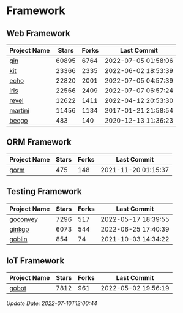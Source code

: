 # Framework

## Web Framework
| Project Name | Stars | Forks | Last Commit |
| ------------ | ----- | ----- | ----------- |
| [gin](https://github.com/gin-gonic/gin) | 60895 | 6764 | 2022-07-05 01:58:06 |
| [kit](https://github.com/go-kit/kit) | 23366 | 2335 | 2022-06-02 18:53:39 |
| [echo](https://github.com/labstack/echo) | 22820 | 2001 | 2022-07-05 04:57:39 |
| [iris](https://github.com/kataras/iris) | 22566 | 2409 | 2022-07-07 06:57:24 |
| [revel](https://github.com/revel/revel) | 12622 | 1411 | 2022-04-12 20:53:30 |
| [martini](https://github.com/go-martini/martini) | 11456 | 1134 | 2017-01-21 21:58:54 |
| [beego](https://github.com/astaxie/beego) | 483 | 140 | 2020-12-13 11:36:23 |

## ORM Framework
| Project Name | Stars | Forks | Last Commit |
| ------------ | ----- | ----- | ----------- |
| [gorm](https://github.com/jinzhu/gorm) | 475 | 148 | 2021-11-20 01:15:37 |

## Testing Framework
| Project Name | Stars | Forks | Last Commit |
| ------------ | ----- | ----- | ----------- |
| [goconvey](https://github.com/smartystreets/goconvey) | 7296 | 517 | 2022-05-17 18:39:55 |
| [ginkgo](https://github.com/onsi/ginkgo) | 6073 | 544 | 2022-06-25 17:40:39 |
| [goblin](https://github.com/franela/goblin) | 854 | 74 | 2021-10-03 14:34:22 |

## IoT Framework
| Project Name | Stars | Forks | Last Commit |
| ------------ | ----- | ----- | ----------- |
| [gobot](https://github.com/hybridgroup/gobot) | 7812 | 961 | 2022-05-02 19:56:19 |

*Update Date: 2022-07-10T12:00:44*